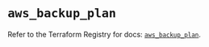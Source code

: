 # `aws_backup_plan`

Refer to the Terraform Registry for docs: [`aws_backup_plan`](https://registry.terraform.io/providers/hashicorp/aws/5.80.0/docs/resources/backup_plan).
